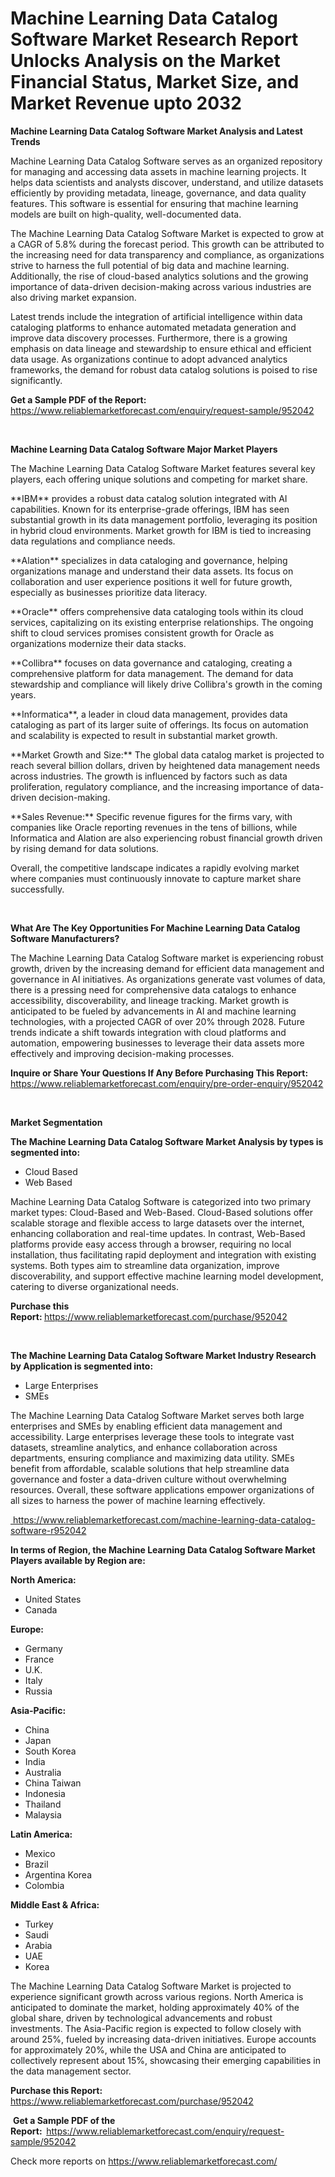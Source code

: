 <p><h1>Machine Learning Data Catalog Software Market Research Report Unlocks Analysis on the Market Financial Status, Market Size, and Market Revenue upto 2032</h1></p><p><strong>Machine Learning Data Catalog Software Market Analysis and Latest Trends</strong></p>
<p><p>Machine Learning Data Catalog Software serves as an organized repository for managing and accessing data assets in machine learning projects. It helps data scientists and analysts discover, understand, and utilize datasets efficiently by providing metadata, lineage, governance, and data quality features. This software is essential for ensuring that machine learning models are built on high-quality, well-documented data.</p><p>The Machine Learning Data Catalog Software Market is expected to grow at a CAGR of 5.8% during the forecast period. This growth can be attributed to the increasing need for data transparency and compliance, as organizations strive to harness the full potential of big data and machine learning. Additionally, the rise of cloud-based analytics solutions and the growing importance of data-driven decision-making across various industries are also driving market expansion. </p><p>Latest trends include the integration of artificial intelligence within data cataloging platforms to enhance automated metadata generation and improve data discovery processes. Furthermore, there is a growing emphasis on data lineage and stewardship to ensure ethical and efficient data usage. As organizations continue to adopt advanced analytics frameworks, the demand for robust data catalog solutions is poised to rise significantly.</p></p>
<p><strong>Get a Sample PDF of the Report:&nbsp;</strong> <a href="https://www.reliablemarketforecast.com/enquiry/request-sample/952042?utm_campaign=2753&utm_medium=2&utm_source=Github&utm_content=ia&utm_term=06032025&utm_id=machine-learning-data-catalog-software">https://www.reliablemarketforecast.com/enquiry/request-sample/952042</a></p>
<p>&nbsp;</p>
<p><strong>Machine Learning Data Catalog Software Major Market Players</strong></p>
<p><p>The Machine Learning Data Catalog Software Market features several key players, each offering unique solutions and competing for market share. </p><p>**IBM** provides a robust data catalog solution integrated with AI capabilities. Known for its enterprise-grade offerings, IBM has seen substantial growth in its data management portfolio, leveraging its position in hybrid cloud environments. Market growth for IBM is tied to increasing data regulations and compliance needs.</p><p>**Alation** specializes in data cataloging and governance, helping organizations manage and understand their data assets. Its focus on collaboration and user experience positions it well for future growth, especially as businesses prioritize data literacy.</p><p>**Oracle** offers comprehensive data cataloging tools within its cloud services, capitalizing on its existing enterprise relationships. The ongoing shift to cloud services promises consistent growth for Oracle as organizations modernize their data stacks.</p><p>**Collibra** focuses on data governance and cataloging, creating a comprehensive platform for data management. The demand for data stewardship and compliance will likely drive Collibra's growth in the coming years.</p><p>**Informatica**, a leader in cloud data management, provides data cataloging as part of its larger suite of offerings. Its focus on automation and scalability is expected to result in substantial market growth.</p><p>**Market Growth and Size:** The global data catalog market is projected to reach several billion dollars, driven by heightened data management needs across industries. The growth is influenced by factors such as data proliferation, regulatory compliance, and the increasing importance of data-driven decision-making.</p><p>**Sales Revenue:** Specific revenue figures for the firms vary, with companies like Oracle reporting revenues in the tens of billions, while Informatica and Alation are also experiencing robust financial growth driven by rising demand for data solutions. </p><p>Overall, the competitive landscape indicates a rapidly evolving market where companies must continuously innovate to capture market share successfully.</p></p>
<p>&nbsp;</p>
<p><strong>What Are The Key Opportunities For Machine Learning Data Catalog Software Manufacturers?</strong></p>
<p><p>The Machine Learning Data Catalog Software market is experiencing robust growth, driven by the increasing demand for efficient data management and governance in AI initiatives. As organizations generate vast volumes of data, there is a pressing need for comprehensive data catalogs to enhance accessibility, discoverability, and lineage tracking. Market growth is anticipated to be fueled by advancements in AI and machine learning technologies, with a projected CAGR of over 20% through 2028. Future trends indicate a shift towards integration with cloud platforms and automation, empowering businesses to leverage their data assets more effectively and improving decision-making processes.</p></p>
<p><strong>Inquire or Share Your Questions If Any Before Purchasing This Report:</strong> <a href="https://www.reliablemarketforecast.com/enquiry/pre-order-enquiry/952042?utm_campaign=2753&utm_medium=2&utm_source=Github&utm_content=ia&utm_term=06032025&utm_id=machine-learning-data-catalog-software">https://www.reliablemarketforecast.com/enquiry/pre-order-enquiry/952042</a></p>
<p>&nbsp;</p>
<p><strong>Market Segmentation</strong></p>
<p><strong>The Machine Learning Data Catalog Software Market Analysis by types is segmented into:</strong></p>
<p><ul><li>Cloud Based</li><li>Web Based</li></ul></p>
<p><p>Machine Learning Data Catalog Software is categorized into two primary market types: Cloud-Based and Web-Based. Cloud-Based solutions offer scalable storage and flexible access to large datasets over the internet, enhancing collaboration and real-time updates. In contrast, Web-Based platforms provide easy access through a browser, requiring no local installation, thus facilitating rapid deployment and integration with existing systems. Both types aim to streamline data organization, improve discoverability, and support effective machine learning model development, catering to diverse organizational needs.</p></p>
<p><strong>Purchase this Report:&nbsp;</strong><a href="https://www.reliablemarketforecast.com/purchase/952042?utm_campaign=2753&utm_medium=2&utm_source=Github&utm_content=ia&utm_term=06032025&utm_id=machine-learning-data-catalog-software">https://www.reliablemarketforecast.com/purchase/952042</a></p>
<p>&nbsp;</p>
<p><strong>The Machine Learning Data Catalog Software Market Industry Research by Application is segmented into:</strong></p>
<p><ul><li>Large Enterprises</li><li>SMEs</li></ul></p>
<p><p>The Machine Learning Data Catalog Software Market serves both large enterprises and SMEs by enabling efficient data management and accessibility. Large enterprises leverage these tools to integrate vast datasets, streamline analytics, and enhance collaboration across departments, ensuring compliance and maximizing data utility. SMEs benefit from affordable, scalable solutions that help streamline data governance and foster a data-driven culture without overwhelming resources. Overall, these software applications empower organizations of all sizes to harness the power of machine learning effectively.</p></p>
<p><a href="https://www.reliablemarketforecast.com/machine-learning-data-catalog-software-r952042?utm_campaign=2753&utm_medium=2&utm_source=Github&utm_content=ia&utm_term=06032025&utm_id=machine-learning-data-catalog-software">&nbsp;https://www.reliablemarketforecast.com/machine-learning-data-catalog-software-r952042</a></p>
<p><strong>In terms of Region, the Machine Learning Data Catalog Software Market Players available by Region are:</strong></p>
<p>
    <p> <strong> North America: </strong>
        <ul>
            <li>United States</li>
            <li>Canada</li>
        </ul>
        </p> 
    <p> <strong> Europe: </strong>
        <ul>
            <li>Germany</li>
            <li>France</li>
            <li>U.K.</li>
            <li>Italy</li>
            <li>Russia</li>
        </ul>
        </p> 
    <p> <strong> Asia-Pacific: </strong>
        <ul>
            <li>China</li>
            <li>Japan</li>
            <li>South Korea</li>
            <li>India</li>
            <li>Australia</li>
            <li>China Taiwan</li>
            <li>Indonesia</li>
            <li>Thailand</li>
            <li>Malaysia</li>
        </ul>
        </p> 
    <p> <strong> Latin America: </strong>
        <ul>
            <li>Mexico</li>
            <li>Brazil</li>
            <li>Argentina Korea</li>
            <li>Colombia</li>
        </ul>
        </p> 
    <p> <strong> Middle East & Africa: </strong>
        <ul>
            <li>Turkey</li>
            <li>Saudi</li>
            <li>Arabia</li>
            <li>UAE</li>
            <li>Korea</li>
        </ul>
    </p>
    </p>
<p><p>The Machine Learning Data Catalog Software Market is projected to experience significant growth across various regions. North America is anticipated to dominate the market, holding approximately 40% of the global share, driven by technological advancements and robust investments. The Asia-Pacific region is expected to follow closely with around 25%, fueled by increasing data-driven initiatives. Europe accounts for approximately 20%, while the USA and China are anticipated to collectively represent about 15%, showcasing their emerging capabilities in the data management sector.</p></p>
<p><strong>Purchase this Report: </strong><a href="https://www.reliablemarketforecast.com/purchase/952042?utm_campaign=2753&utm_medium=2&utm_source=Github&utm_content=ia&utm_term=06032025&utm_id=machine-learning-data-catalog-software">https://www.reliablemarketforecast.com/purchase/952042</a></p>
<p>&nbsp;<strong>Get a Sample PDF of the Report:&nbsp;&nbsp;</strong><a href="https://www.reliablemarketforecast.com/enquiry/request-sample/952042?utm_campaign=2753&utm_medium=2&utm_source=Github&utm_content=ia&utm_term=06032025&utm_id=machine-learning-data-catalog-software">https://www.reliablemarketforecast.com/enquiry/request-sample/952042</a></p>
<p><strong></strong></p>
<p>Check more reports on <a href="https://www.reliablemarketforecast.com/?utm_campaign=2753&utm_medium=2&utm_source=Github&utm_content=ia&utm_term=06032025&utm_id=machine-learning-data-catalog-software">https://www.reliablemarketforecast.com/</a></p>